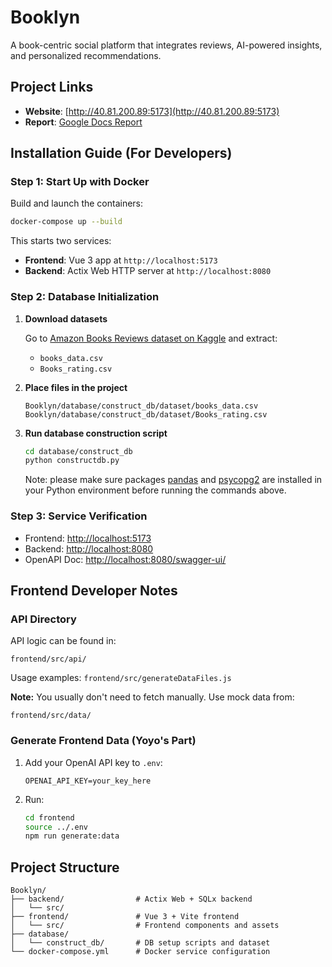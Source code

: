 
#  Booklyn

A book-centric social platform that integrates reviews, AI-powered insights, and personalized recommendations.

## Project Links

*  **Website**: [http://40.81.200.89:5173](http://40.81.200.89:5173)
*  **Report**: [Google Docs Report](https://docs.google.com/document/d/1TOZOnQRjgVhokk_2AjmXlz0nUZ_3nyptOAf1_2pEXk8/edit?tab=t.0#heading=h.5tlvz7le0vsy)

##  Installation Guide (For Developers)

### Step 1: Start Up with Docker

Build and launch the containers:

```bash
docker-compose up --build 
```

This starts two services:

*  **Frontend**: Vue 3 app at `http://localhost:5173`
*  **Backend**: Actix Web HTTP server at `http://localhost:8080`

###  Step 2: Database Initialization

1. **Download datasets**

   Go to [Amazon Books Reviews dataset on Kaggle](https://www.kaggle.com/datasets/mohamedbakhet/amazon-books-reviews) and extract:

   * `books_data.csv`
   * `Books_rating.csv`

3. **Place files in the project**

   ```
   Booklyn/database/construct_db/dataset/books_data.csv
   Booklyn/database/construct_db/dataset/Books_rating.csv
   ```

4. **Run database construction script**

   ```bash
   cd database/construct_db
   python constructdb.py
   ```

   Note: please make sure packages [pandas](https://pandas.pydata.org/) and [psycopg2](https://pypi.org/project/psycopg2/) are installed in your Python environment before running the commands above.

###  Step 3: Service Verification

*  Frontend: [http://localhost:5173](http://localhost:5173)
*  Backend: [http://localhost:8080](http://localhost:8080)
*  OpenAPI Doc: [http://localhost:8080/swagger-ui/](http://localhost:8080/swagger-ui/)

##  Frontend Developer Notes

###  API Directory

API logic can be found in:

```
frontend/src/api/
```

Usage examples: `frontend/src/generateDataFiles.js`

**Note:** You usually don't need to fetch manually. Use mock data from:

```
frontend/src/data/
```

### Generate Frontend Data (Yoyo's Part)

1. Add your OpenAI API key to `.env`:

   ```
   OPENAI_API_KEY=your_key_here
   ```

2. Run:

   ```bash
   cd frontend
   source ../.env
   npm run generate:data
   ```

##  Project Structure

```
Booklyn/
├── backend/                # Actix Web + SQLx backend
│   └── src/
├── frontend/               # Vue 3 + Vite frontend
│   └── src/                # Frontend components and assets
├── database/
│   └── construct_db/       # DB setup scripts and dataset
└── docker-compose.yml      # Docker service configuration
```


